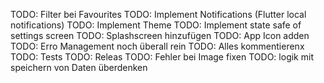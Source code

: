 TODO: Filter bei Favourites
TODO: Implement Notifications (Flutter local notifications)
TODO: Implement Theme
TODO: Implement state safe of settings screen
TODO: Splashscreen hinzufügen
TODO: App Icon adden
TODO: Erro Management noch überall rein
TODO: Alles kommentierenx
TODO: Tests
TODO: Releas
TODO: Fehler bei Image fixen
TODO: logik mit speichern von Daten überdenken
